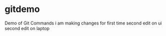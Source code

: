# gitdemo
Demo of Git Commands
i am making changes for first time
second edit on ui
second edit on laptop
